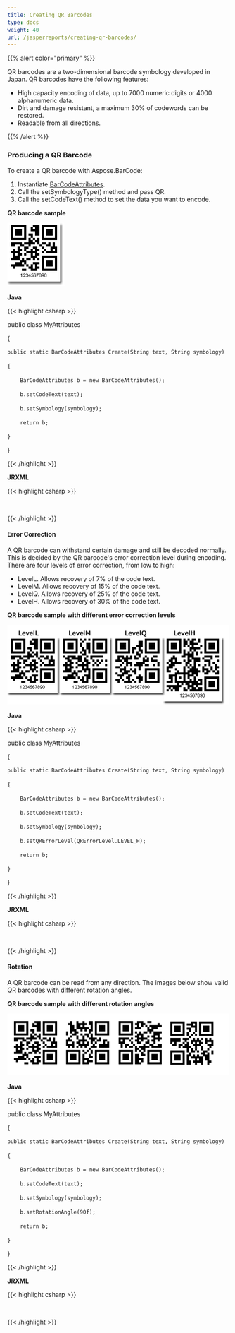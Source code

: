 ```yaml
---
title: Creating QR Barcodes
type: docs
weight: 40
url: /jasperreports/creating-qr-barcodes/
---
```


{{% alert color="primary" %}} 

QR barcodes are a two-dimensional barcode symbology developed in Japan. QR barcodes have the following features:

- High capacity encoding of data, up to 7000 numeric digits or 4000 alphanumeric data.
- Dirt and damage resistant, a maximum 30% of codewords can be restored.
- Readable from all directions.

{{% /alert %}} 
### **Producing a QR Barcode**
To create a QR barcode with Aspose.BarCode:

1. Instantiate [BarCodeAttributes](/pages/createpage.action?spaceKey=barcodejasperreports&title=BarCodeAttributes&linkCreation=true&fromPageId=14221333).
1. Call the setSymbologyType() method and pass QR.
1. Call the setCodeText() method to set the data you want to encode.

**QR barcode sample** 

![todo:image_alt_text](creating-qr-barcodes_1.png)

**Java**

{{< highlight csharp >}}

 public class MyAttributes

{

    public static BarCodeAttributes Create(String text, String symbology)

    {

        BarCodeAttributes b = new BarCodeAttributes();

        b.setCodeText(text);

        b.setSymbology(symbology);

        return b;

    }

}



{{< /highlight >}}

**JRXML**

{{< highlight csharp >}}

 <image hAlign="Center">

<reportElement x="0" y="600"  width="500" height="250" />

<imageExpression class="net.sf.jasperreports.engine.JRRenderable">

   <![CDATA[new com.aspose.barcode.jr.BarCodeRenderer(MyAttributes.Create(

      "1234567890", "QR")

   )]]>

</imageExpression>

</image>



{{< /highlight >}}
#### **Error Correction**
A QR barcode can withstand certain damage and still be decoded normally. This is decided by the QR barcode's error correction level during encoding. There are four levels of error correction, from low to high:

- LevelL. Allows recovery of 7% of the code text.
- LevelM. Allows recovery of 15% of the code text.
- LevelQ. Allows recovery of 25% of the code text.
- LevelH. Allows recovery of 30% of the code text.

**QR barcode sample with different error correction levels** 

![todo:image_alt_text](creating-qr-barcodes_2.png)

**Java**

{{< highlight csharp >}}

 public class MyAttributes

{

    public static BarCodeAttributes Create(String text, String symbology)

    {

        BarCodeAttributes b = new BarCodeAttributes();

        b.setCodeText(text);

        b.setSymbology(symbology);

        b.setQRErrorLevel(QRErrorLevel.LEVEL_H);

        return b;

    }

}



{{< /highlight >}}

**JRXML**

{{< highlight csharp >}}

 <image hAlign="Center">

<reportElement x="0" y="600"  width="500" height="250" />

<imageExpression class="net.sf.jasperreports.engine.JRRenderable">

   <![CDATA[new com.aspose.barcode.jr.BarCodeRenderer(MyAttributes.Create(

      "1234567890", "QR")

   )]]>

</imageExpression>

</image>



{{< /highlight >}}
#### **Rotation**
A QR barcode can be read from any direction. The images below show valid QR barcodes with different rotation angles.

**QR barcode sample with different rotation angles** 

![todo:image_alt_text](creating-qr-barcodes_3.png)

**Java**

{{< highlight csharp >}}

 public class MyAttributes

{

    public static BarCodeAttributes Create(String text, String symbology)

    {

        BarCodeAttributes b = new BarCodeAttributes();

        b.setCodeText(text);

        b.setSymbology(symbology);

        b.setRotationAngle(90f);

        return b;

    }

}



{{< /highlight >}}

**JRXML**

{{< highlight csharp >}}

 <image hAlign="Center">

<reportElement x="0" y="600"  width="500" height="250" />

<imageExpression class="net.sf.jasperreports.engine.JRRenderable">

   <![CDATA[new com.aspose.barcode.jr.BarCodeRenderer(MyAttributes.Create(

      "1234567890", "QR")

   )]]>

</imageExpression>

</image>



{{< /highlight >}}
